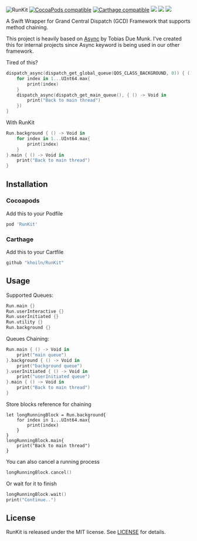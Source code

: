 ![RunKit](https://raw.githubusercontent.com/khoiln/RunKit/master/Assets/runkit.png)
[![CocoaPods compatible](https://img.shields.io/cocoapods/v/RunKit.svg)](https://cocoapods.org/pods/RunKit) 
[![Carthage compatible](https://img.shields.io/badge/Carthage-compatible-4BC51D.svg)](https://github.com/Carthage/Carthage)
[![](http://img.shields.io/badge/Swift-2.1-blue.svg)](https://developer.apple.com/swift/) 
[![](https://img.shields.io/cocoapods/p/RunKit.svg?style=flat)](https://cocoapods.org/pods/RunKit) 
[![](https://img.shields.io/dub/l/vibe-d.svg)](https://github.com/khoiln/RunKit/blob/master/LICENSE)

A Swift Wrapper for Grand Central Dispatch (GCD) Framework that supports method chaining. 

This project is heavily based on [Async](https://github.com/duemunk/Async/) by Tobias Due Munk. I've created this for internal projects since Async keyword is being used in our other framework. 

Tired of this?
```swift
dispatch_async(dispatch_get_global_queue(QOS_CLASS_BACKGROUND, 0)) { () -> Void in
    for index in 1...UInt64.max{
        print(index)
    }
    dispatch_async(dispatch_get_main_queue(), { () -> Void in
        print("Back to main thread")
    })
}
```
With RunKit
```swift
Run.background { () -> Void in
    for index in 1...UInt64.max{
        print(index)
    }
}.main { () -> Void in
    print("Back to main thread")
}
```
## Installation
### Cocoapods
Add this to your Podfile
```ruby
pod 'RunKit'
```
### Carthage
Add this to your Cartfile
```ruby
github "khoiln/RunKit"
```
## Usage
Supported Queues:
```swift
Run.main {}
Run.userInteractive {}
Run.userInitiated {}
Run.utility {}
Run.background {}
```
Queues Chaining:
```swift
Run.main { () -> Void in
    print("main queue")
}.background { () -> Void in
    print("background queue")
}.userInitiated { () -> Void in
    print("userInitiated queue")
}.main { () -> Void in
    print("Back to main thread")
}
```
Store blocks reference for chaining
```
let longRunningBlock = Run.background{
    for index in 1...UInt64.max{
        print(index)
    }
}
longRunningBlock.main{
    print("Back to main thread")
}
```
You can also cancel a running process
```swift
longRunningBlock.cancel()
```
Or wait for it to finish
```swift
longRunningBlock.wait()
print("Continue..")
```

## License
RunKit is released under the MIT license. See [LICENSE](https://github.com/khoiln/RunKit/blob/master/LICENSE) for details.

